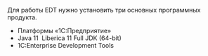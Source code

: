 Для работы EDT нужно установить три основных программных продукта.

-  Платформы «1С:Предприятие»
-  Java 11 
   Liberica 11 Full JDK (64-bit)
-  1C:Enterprise Development Tools

